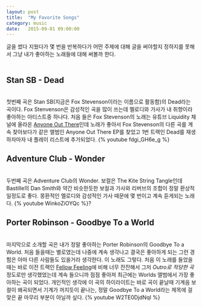 ```yaml
---
layout: post
title:  "My Favorite Songs"
category: music
date:   2015-09-01 09:00:00
---
```


글을 썼다 지웠다가 몇 번을 반복하다가 어떤 주제에 대해 글을 써야할지 정하지를 못해서 그냥 내가 좋아하는 노래들에 대해 써볼까 한다.<br><br>

## Stan SB - Dead
<br>첫번째 곡은 Stan SB(지금은 Fox Stevenson이라는 이름으로 활동함)의 Dead라는 곡이다.
Fox Stenvenson은 감성적인 곡을 많이 쓰는데 멜로디와 가사가 내 취향이라 좋아하는 아티스트중 하나다. 처음 들은 Fox Stevenson의 노래는 유튜브 Liquidity 채널에 올라온 [Anyone Out There](http://www.youtube.com/watch?v=EAUzmj-gtM4)인데 노래가 좋아서 Fox Stevenson의 다른 곡를 계속 찾아보다가 같은 앨범인 Anyone Out There EP를 찾았고 1번 트랙인 Dead를 재생하자마자 내 플레이 리스트에 추가되었다.
{% youtube fdgi_GH6e_g %}
<br>

## Adventure Club - Wonder
<br>두번째 곡은 Adventure Club의 Wonder. 보컬은 The Kite String Tangle인데 Bastille의 Dan Smith와 약간 비슷한듯한 보컬과 가사와 리버브의 조합이 정말 환상적일정도로 좋다. 몽환적인 멜로디와 감성적인 가사 때문에 몇 번이고 계속 듣게되는 노래다.
{% youtube WinkoZiOYQc %}?
<br>

## Porter Robinson - Goodbye To a World
<br>마지막으로 소개할 곡은 내가 정말 좋아하는 Porter Robinson의 Goodbye To a World. 처음 들을때는 별로였는데 나중에 계속 생각나고 결국은 좋아하게 되는 그런 경험은 아마 다른 사람들도 있을거라 생각한다. 이 노래도 그렇다. 처음 이 노래를 들었을때는 바로 이전 트랙인 [Fellow Feeling](http://www.youtube.com/watch?v=Ardc3nrQMxw)에 비해 너무 잔잔해서 그저 *Outro로 적당한 곡* 정도로만 생각했었는데 계속 들으니까 점점 좋아져 최근에는 Worlds 앨범에서 가장 좋아하는 곡이 되었다. 개인적인 생각에 이 곡의 하이라이트는 바로 곡이 끝날때 기계음 보컬이 왜곡되면서 기계가 꺼지듯이 끝나는, 정말 Goodbye To a World라는 제목에 걸맞은 끝 마무리 부분이 아닐까 싶다.
{% youtube W2TE0DjdNqI %}